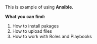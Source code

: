 This is example of using <b>Ansible</b>.

<b>What you can find:</b>
 1. How to install pakages
 2. How to upload files
 3. How to work with Roles and Playbooks
